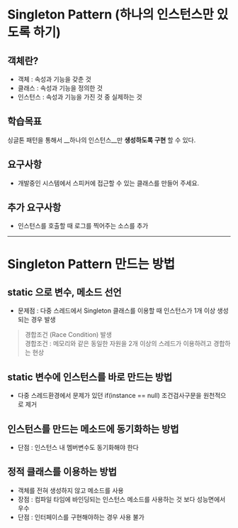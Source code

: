 # Singleton Pattern (하나의 인스턴스만 있도록 하기)

## 객체란?
- 객체 : 속성과 기능을 갖춘 것
- 클래스 : 속성과 기능을 정의한 것
- 인스턴스 : 속성과 기능을 가진 것 중 실제하는 것

## 학습목표
싱글톤 패턴을 통해서 __하나의 인스턴스__만 __생성하도록 구현__ 할 수 있다.


## 요구사항
- 개발중인 시스템에서 스피커에 접근할 수 있는 클래스를 만들어 주세요.

## 추가 요구사항
- 인스턴스를 호출할 때 로그를 찍어주는 소스를 추가


---

# Singleton Pattern 만드는 방법

## static 으로 변수, 메소드 선언
- 문제점 : 다중 스레드에서 Singleton 클래스를 이용할 때 인스턴스가 1개 이상 생성되는 경우 발생
> 경합조건 (Race Condition) 발생  
> 경합조건 : 메모리와 같은 동일한 자원을 2개 이상의 스레드가 이용하려고 경합하는 현상

## static 변수에 인스턴스를 바로 만드는 방법
- 다중 스레드환경에서 문제가 있던 if(instance == null) 조건검사구문을 원천적으로 제거

## 인스턴스를 만드는 메소드에 동기화하는 방법
- 단점 : 인스턴스 내 멤버변수도 동기화해야 한다

## 정적 클래스를 이용하는 방법
- 객체를 전혀 생성하지 않고 메소드를 사용
- 장점 : 컴파일 타임에 바인딩되는 인스턴스 메소드를 사용하는 것 보다 성능면에서 우수
- 단점 : 인터페이스를 구현해야하는 경우 사용 불가
